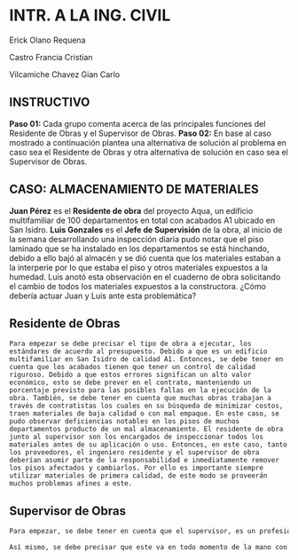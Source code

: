 # INTR. A LA ING. CIVIL

Erick Olano Requena

Castro Francia Cristian

Vilcamiche Chavez Gian Carlo

## INSTRUCTIVO
**Paso 01:** Cada grupo comenta acerca de las principales funciones del Residente de Obras y el Supervisor de Obras.
**Paso 02:** En base al caso mostrado a continuación plantea una alternativa de solución al problema en caso sea el Residente de Obras y otra alternativa de solución en caso sea el Supervisor de Obras.

## CASO: ALMACENAMIENTO DE MATERIALES

**Juan Pérez** es el **Residente de obra** del proyecto Aqua, un edificio multifamiliar de 100 departamentos en total con acabados A1 ubicado en San Isidro.
**Luis Gonzales** es el **Jefe de Supervisión** de la obra, al inicio de la semana desarrollando una inspección diaria pudo notar que el piso laminado que se ha instalado en los departamentos se está hinchando, debido a ello bajó al almacén y se dió cuenta que los materiales estaban a la interperie por lo que estaba el piso y otros materiales expuestos a la humedad. Luis anotó esta observación en el cuaderno de obra solicitando el cambio de todos los materiales expuestos a la constructora.
¿Cómo debería actuar Juan y Luis ante esta problemática?

## Residente de Obras

```mark
Para empezar se debe precisar el tipo de obra a ejecutar, los estándares de acuerdo al presupuesto. Debido a que es un edificio multifamiliar en San Isidro de calidad A1. Entonces, se debe tener en cuenta que los acabados tienen que tener un control de calidad riguroso. Debido a que estos errores significan un alto valor económico, esto se debe prever en el contrato, manteniendo un porcentaje previsto para las posibles fallas en la ejecución de la obra. También, se debe tener en cuenta que muchas obras trabajan a través de contratistas los cuales en su búsqueda de minimizar costos, traen materiales de baja calidad o con mal empaque. En este caso, se pudo observar deficiencias notables en los pisos de muchos departamentos producto de un mal almacenamiento. El residente de obra junto al supervisor son los encargados de inspeccionar todos los materiales antes de su aplicación o uso. Entonces, en este caso, tanto los proveedores, el ingeniero residente y el supervisor de obra deberían asumir parte de la responsabilidad e inmediatamente remover los pisos afectados y cambiarlos. Por ello es importante siempre utilizar materiales de primera calidad, de este modo se proveerán muchos problemas afines a este.
```



## Supervisor de Obras

```markdown
Para empezar, se debe tener en cuenta que el supervisor, es un profesional más o igual de capacitado que el residente de obra. Asegura la correcta calidad de los materiales, mano de obra y procedimientos, llevando un control de la completa documentación. Así mismo, él es el representante del propietario en la obra y tiene la facultad de abalar o modificar los avances que reporta el constructor para que  procedan los pagos, de este modo el tiene la capacidad de remover a cualquier trabajador con excepción de residente de obra. Así mismo está encargado de lograr el cumplimiento del programa de avance contratado, de una manera preventiva más que correctiva.

Así mismo, se debe precisar que este va en todo momento de la mano con el residente de obra. Este debe transmitir, delegar todas instrucciones de la forma correcta e informar al residente la legalidad y la seguridad en obra, ver el cronograma de las actividades planteadas, los presupuestos y las valorizaciones. Mediante el expediente técnico y en cronograma del avance de obra se puede detallar los días de cada actividades. De igual manera, la negligencia sobre el piso laminado debe ser identificada  para pronta solucion y su respectivo peritaje para evitar nuevos errores.
```